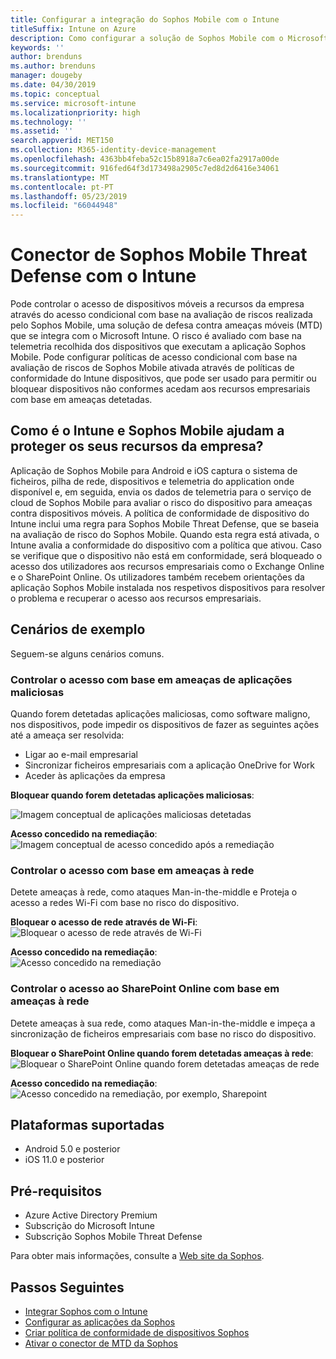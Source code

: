 ```yaml
---
title: Configurar a integração do Sophos Mobile com o Intune
titleSuffix: Intune on Azure
description: Como configurar a solução de Sophos Mobile com o Microsoft Intune para controlar o acesso de dispositivos móveis aos seus recursos empresariais.
keywords: ''
author: brenduns
ms.author: brenduns
manager: dougeby
ms.date: 04/30/2019
ms.topic: conceptual
ms.service: microsoft-intune
ms.localizationpriority: high
ms.technology: ''
ms.assetid: ''
search.appverid: MET150
ms.collection: M365-identity-device-management
ms.openlocfilehash: 4363bb4feba52c15b8918a7c6ea02fa2917a00de
ms.sourcegitcommit: 916fed64f3d173498a2905c7ed8d2d6416e34061
ms.translationtype: MT
ms.contentlocale: pt-PT
ms.lasthandoff: 05/23/2019
ms.locfileid: "66044948"
---
```

# <a name="sophos-mobile-threat-defense-connector-with-intune"></a>Conector de Sophos Mobile Threat Defense com o Intune
Pode controlar o acesso de dispositivos móveis a recursos da empresa através do acesso condicional com base na avaliação de riscos realizada pelo Sophos Mobile, uma solução de defesa contra ameaças móveis (MTD) que se integra com o Microsoft Intune. O risco é avaliado com base na telemetria recolhida dos dispositivos que executam a aplicação Sophos Mobile.
Pode configurar políticas de acesso condicional com base na avaliação de riscos de Sophos Mobile ativada através de políticas de conformidade do Intune dispositivos, que pode ser usado para permitir ou bloquear dispositivos não conformes acedam aos recursos empresariais com base em ameaças detetadas.

## <a name="how-do-intune-and-sophos-mobile-help-protect-your-company-resources"></a>Como é o Intune e Sophos Mobile ajudam a proteger os seus recursos da empresa?
Aplicação de Sophos Mobile para Android e iOS captura o sistema de ficheiros, pilha de rede, dispositivos e telemetria do application onde disponível e, em seguida, envia os dados de telemetria para o serviço de cloud de Sophos Mobile para avaliar o risco do dispositivo para ameaças contra dispositivos móveis.
A política de conformidade de dispositivo do Intune inclui uma regra para Sophos Mobile Threat Defense, que se baseia na avaliação de risco do Sophos Mobile. Quando esta regra está ativada, o Intune avalia a conformidade do dispositivo com a política que ativou. Caso se verifique que o dispositivo não está em conformidade, será bloqueado o acesso dos utilizadores aos recursos empresariais como o Exchange Online e o SharePoint Online. Os utilizadores também recebem orientações da aplicação Sophos Mobile instalada nos respetivos dispositivos para resolver o problema e recuperar o acesso aos recursos empresariais.  

## <a name="sample-scenarios"></a>Cenários de exemplo
Seguem-se alguns cenários comuns.  
### <a name="control-access-based-on-threats-from-malicious-apps"></a>Controlar o acesso com base em ameaças de aplicações maliciosas
Quando forem detetadas aplicações maliciosas, como software maligno, nos dispositivos, pode impedir os dispositivos de fazer as seguintes ações até a ameaça ser resolvida:
- Ligar ao e-mail empresarial
- Sincronizar ficheiros empresariais com a aplicação OneDrive for Work
- Aceder às aplicações da empresa

**Bloquear quando forem detetadas aplicações maliciosas**:
 
![Imagem conceptual de aplicações maliciosas detetadas](./media/sophos-mtd-connector/sophos_malicious_apps_blocked.png)  

**Acesso concedido na remediação**:  
![Imagem conceptual de acesso concedido após a remediação](./media/sophos-mtd-connector/sophos_malicious_apps_unblocked.png)

### <a name="control-access-based-on-threat-to-network"></a>Controlar o acesso com base em ameaças à rede  
Detete ameaças à rede, como ataques Man-in-the-middle e Proteja o acesso a redes Wi-Fi com base no risco do dispositivo.  

**Bloquear o acesso de rede através de Wi-Fi**:  
![Bloquear o acesso de rede através de Wi-Fi](./media/sophos-mtd-connector/sophos_network_wifi_blocked.png)

**Acesso concedido na remediação**:   
![Acesso concedido na remediação](./media/sophos-mtd-connector/sophos_network_wifi_unblocked.png)  

### <a name="control-access-to-sharepoint-online-based-on-threat-to-network"></a>Controlar o acesso ao SharePoint Online com base em ameaças à rede  
Detete ameaças à sua rede, como ataques Man-in-the-middle e impeça a sincronização de ficheiros empresariais com base no risco do dispositivo.  

**Bloquear o SharePoint Online quando forem detetadas ameaças à rede**:   
![Bloquear o SharePoint Online quando forem detetadas ameaças de rede](./media/sophos-mtd-connector/sophos_network_spo_blocked.png)  

**Acesso concedido na remediação**:  
![Acesso concedido na remediação, por exemplo, Sharepoint](./media/sophos-mtd-connector/sophos_network_spo_unblocked.png)  

## <a name="supported-platforms"></a>Plataformas suportadas  
- Android 5.0 e posterior
- iOS 11.0 e posterior

## <a name="prerequisites"></a>Pré-requisitos  
- Azure Active Directory Premium
- Subscrição do Microsoft Intune 
- Subscrição Sophos Mobile Threat Defense

Para obter mais informações, consulte a [Web site da Sophos](https://www.sophos.com/products/mobile-control).  

## <a name="next-steps"></a>Passos Seguintes  
- [Integrar Sophos com o Intune](sophos-mtd-connector-integration.md)
- [Configurar as aplicações da Sophos](mtd-apps-ios-app-configuration-policy-add-assign.md)
- [Criar política de conformidade de dispositivos Sophos](mtd-device-compliance-policy-create.md)
- [Ativar o conector de MTD da Sophos](mtd-connector-enable.md)
